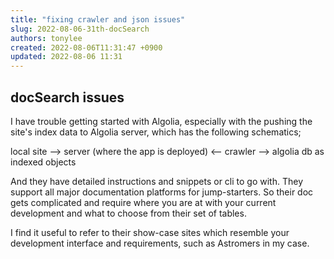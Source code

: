 ```yaml
---
title: "fixing crawler and json issues"
slug: 2022-08-06-31th-docSearch
authors: tonylee
created: 2022-08-06T11:31:47 +0900
updated: 2022-08-06 11:31
---
```


## docSearch issues

I have trouble getting started with Algolia, especially with the pushing the site's index data to Algolia server, which has the following schematics;

local site --> server (where the app is deployed) <-- crawler  --> algolia db as indexed objects

And they have detailed instructions and snippets or cli to go with. They support all major documentation platforms for jump-starters. So their doc gets complicated and require where you are at with your current development and what to choose from their set of tables.

I find it useful to refer to their show-case sites which resemble your development interface and requirements, such as Astromers in my case.






